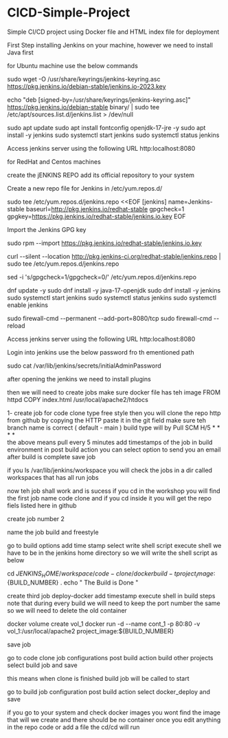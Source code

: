 # CICD-Simple-Project
Simple CI/CD project using Docker file and HTML index file for deployment 

First Step installing Jenkins on your machine, however we need to install Java first

for Ubuntu machine use the below commands

sudo wget -O /usr/share/keyrings/jenkins-keyring.asc https://pkg.jenkins.io/debian-stable/jenkins.io-2023.key

echo "deb [signed-by=/usr/share/keyrings/jenkins-keyring.asc]" https://pkg.jenkins.io/debian-stable binary/ | sudo tee /etc/apt/sources.list.d/jenkins.list > /dev/null

sudo apt update
sudo apt install fontconfig openjdk-17-jre -y
sudo apt install -y jenkins
sudo systemctl start jenkins
sudo systemctl status jenkins

Access jenkins server using the following URL http:localhost:8080

for RedHat and Centos machines

create the jENKINS REPO
add its official repository to your system

Create a new repo file for Jenkins in /etc/yum.repos.d/

sudo tee /etc/yum.repos.d/jenkins.repo <<EOF
[jenkins]
name=Jenkins-stable
baseurl=http://pkg.jenkins.io/redhat-stable
gpgcheck=1
gpgkey=https://pkg.jenkins.io/redhat-stable/jenkins.io.key
EOF

Import the Jenkins GPG key

sudo rpm --import https://pkg.jenkins.io/redhat-stable/jenkins.io.key


curl --silent --location http://pkg.jenkins-ci.org/redhat-stable/jenkins.repo | sudo tee /etc/yum.repos.d/jenkins.repo

sed -i 's/gpgcheck=1/gpgcheck=0/' /etc/yum.repos.d/jenkins.repo

dnf update -y 
sudo dnf install -y java-17-openjdk
sudo dnf install -y jenkins
sudo systemctl start jenkins
sudo systemctl status jenkins
sudo systemctl enable jenkins

sudo firewall-cmd --permanent --add-port=8080/tcp
sudo firewall-cmd --reload

Access jenkins server using the following URL http:localhost:8080

Login into jenkins 
use the below password fro th ementioned path

sudo cat /var/lib/jenkins/secrets/initialAdminPassword

after opening the jenkins we need to install plugins

then we will need to create jobs 
make sure docker file has teh image 
FROM httpd
COPY index.html /usr/local/apache2/htdocs

1- create job for code clone type free style
then you will clone the repo http from github by copying the HTTP
paste it in the git field
make sure teh branch name is correct ( default - main )
build type will by Pull SCM
H/5 * * * *  
the above means pull every 5 minutes 
add timestamps of the job in build environment
in post build action you can select option to send you an email after build is complete
save job 

if you ls /var/lib/jenkins/workspace
you will check the jobs in a dir called workspaces that has all run jobs

now teh job shall work and is sucess 
if you cd in the workshop you will find the first job name code clone and if you cd inside it you will get the repo fiels listed here in github

create job number 2 

name the job build and freestyle

go to build options 
add time stamp
select write shell script execute shell
we have to be in the jenkins home directory so we will write the shell script as below

cd ${JENKINS_HOME}/workspace/code-clone/
docker build -t project_image:${BUILD_NUMBER} .
echo " The Build is Done "

create third job 
deploy-docker
add timestamp
execute shell in build steps
note that during every build we will need to keep the port number the same so we will need to delete the old container

docker volume create vol_1
docker run -d --name cont_1 -p 80:80 -v vol_1:/usr/local/apache2 project_image:${BUILD_NUMBER}

save job

go to code clone job configurations
post build action 
build other projects
select build job and save

this means when clone is finished build job will be called to start

go to build job configuration
post build action 
select docker_deploy and save

if you go to your system and check docker images you wont find the image that will we create and there should be no container 
once you edit anything in the repo code or add a file the cd/cd will run







